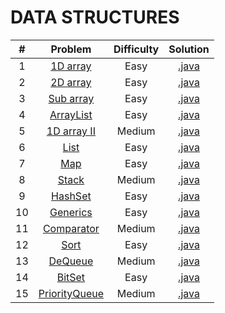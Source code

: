 # DATA STRUCTURES

|    #   | Problem                                                                      | Difficulty | Solution                                                                                                                                 |
|:------:|:----------------------------------------------------------------------------:|:----------:|:----------------------------------------------------------------------------------------------------------------------------------------:|
|    1   | [1D array](https://www.hackerrank.com/challenges/java-1d-array-introduction) |    Easy    | [.java](https://github.com/dimitrietataru/hackerrank/blob/master/Java/04.%20Data%20structures/01%20-%20Java%201D%20array/Main.java)      |
|    2   | [2D array](https://www.hackerrank.com/challenges/java-2d-array)              |    Easy    | [.java](https://github.com/dimitrietataru/hackerrank/blob/master/Java/04.%20Data%20structures/02%20-%20Java%202D%20array/Main.java)      |
|    3   | [Sub array](https://www.hackerrank.com/challenges/java-negative-subarray)    |    Easy    | [.java](https://github.com/dimitrietataru/hackerrank/blob/master/Java/04.%20Data%20structures/03%20-%20Java%20subarray/Main.java)        |
|    4   | [ArrayList](https://www.hackerrank.com/challenges/java-arraylist)            |    Easy    | [.java](https://github.com/dimitrietataru/hackerrank/blob/master/Java/04.%20Data%20structures/04%20-%20Java%20arraylist/Main.java)       |
|    5   | [1D array II](https://www.hackerrank.com/challenges/java-1d-array)           |   Medium   | [.java](https://github.com/dimitrietataru/hackerrank/blob/master/Java/04.%20Data%20structures/05%20-%20Java%201D%20array%20II/Main.java) |
|    6   | [List](https://www.hackerrank.com/challenges/java-list)                      |    Easy    | [.java](https://github.com/dimitrietataru/hackerrank/blob/master/Java/04.%20Data%20structures/06%20-%20Java%20list/Main.java)            |
|    7   | [Map](https://www.hackerrank.com/challenges/phone-book)                      |    Easy    | [.java](https://github.com/dimitrietataru/hackerrank/blob/master/Java/04.%20Data%20structures/07%20-%20Java%20map/Main.java)             |
|    8   | [Stack](https://www.hackerrank.com/challenges/java-stack)                    |   Medium   | [.java](https://github.com/dimitrietataru/hackerrank/blob/master/Java/04.%20Data%20structures/08%20-%20Java%20stack/Main.java)           |
|    9   | [HashSet](https://www.hackerrank.com/challenges/java-hashset)                |    Easy    | [.java](https://github.com/dimitrietataru/hackerrank/blob/master/Java/04.%20Data%20structures/09%20-%20Java%20hashset/Main.java)         |
|   10   | [Generics](https://www.hackerrank.com/challenges/java-generics)              |    Easy    | [.java](https://github.com/dimitrietataru/hackerrank/blob/master/Java/04.%20Data%20structures/10%20-%20Java%20generics/Main.java)        |
|   11   | [Comparator](https://www.hackerrank.com/challenges/java-comparator)          |   Medium   | [.java](https://github.com/dimitrietataru/hackerrank/blob/master/Java/04.%20Data%20structures/11%20-%20Java%20comparator/Main.java)      |
|   12   | [Sort](https://www.hackerrank.com/challenges/java-sort)                      |    Easy    | [.java](https://github.com/dimitrietataru/hackerrank/blob/master/Java/04.%20Data%20structures/12%20-%20Java%20sort/Main.java)            |
|   13   | [DeQueue](https://www.hackerrank.com/challenges/java-dequeue)                |   Medium   | [.java](https://github.com/dimitrietataru/hackerrank/blob/master/Java/04.%20Data%20structures/13%20-%20Java%20dequeue/Main.java)         |
|   14   | [BitSet](https://www.hackerrank.com/challenges/java-bitset)                  |    Easy    | [.java](https://github.com/dimitrietataru/hackerrank/blob/master/Java/04.%20Data%20structures/14%20-%20Java%20BitSet/Main.java)          |
|   15   | [PriorityQueue](https://www.hackerrank.com/challenges/java-priority-queue)   |   Medium   | [.java](https://github.com/dimitrietataru/hackerrank/blob/master/Java/04.%20Data%20structures/15%20-%20Java%20PriorityQueue/Main.java)   |
